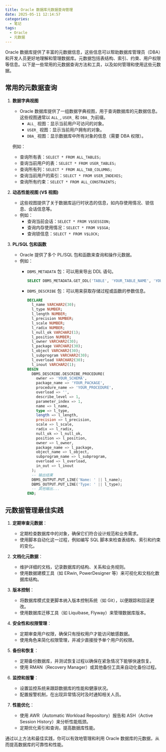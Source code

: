 ```yaml
---
title: Oracle 数据库元数据查询管理
date: 2025-05-11 12:14:57
categories:
  - 笔记
tags:
  - Oracle
  - 元数据
---
```


Oracle 数据库提供了丰富的元数据信息，这些信息可以帮助数据库管理员（DBA）和开发人员更好地理解和管理数据库。元数据包括表结构、索引、约束、用户权限等信息。以下是一些常用的元数据查询方法和工具，以及如何管理和使用这些元数据。

## 常用的元数据查询

1. **数据字典视图**
   - Oracle 数据库提供了一组数据字典视图，用于查询数据库的元数据信息。这些视图通常以 `ALL_`, `USER_` 和 `DBA_` 为前缀。
     - `ALL_` 视图：显示当前用户可访问的对象。
     - `USER_` 视图：显示当前用户拥有的对象。
     - `DBA_` 视图：显示数据库中所有对象的信息（需要 DBA 权限）。

   例如：
   - 查询所有表：`SELECT * FROM ALL_TABLES;`
   - 查询当前用户的表：`SELECT * FROM USER_TABLES;`
   - 查询所有列：`SELECT * FROM ALL_TAB_COLUMNS;`
   - 查询当前用户的索引：`SELECT * FROM USER_INDEXES;`
   - 查询所有约束：`SELECT * FROM ALL_CONSTRAINTS;`

2. **动态性能视图 (V$ 视图)**
   - 这些视图提供了关于数据库运行时状态的信息，如内存使用情况、锁信息、会话信息等。
   - 例如：
     - 查询当前会话：`SELECT * FROM V$SESSION;`
     - 查询内存使用情况：`SELECT * FROM V$SGA;`
     - 查询锁信息：`SELECT * FROM V$LOCK;`

3. **PL/SQL 包和函数**
   - Oracle 提供了多个 PL/SQL 包和函数来查询和操作元数据。
   - 例如：
     - `DBMS_METADATA` 包：可以用来导出 DDL 语句。

       ```sql
       SELECT DBMS_METADATA.GET_DDL('TABLE', 'YOUR_TABLE_NAME', 'YOUR_SCHEMA_NAME') FROM DUAL;
       ```

     - `DBMS_DESCRIBE` 包：可以用来获取存储过程或函数的参数信息。

       ```sql
       DECLARE
         l_name VARCHAR2(30);
         l_type NUMBER;
         l_length NUMBER;
         l_precision NUMBER;
         l_scale NUMBER;
         l_radix NUMBER;
         l_null_ok VARCHAR2(1);
         l_position NUMBER;
         l_owner VARCHAR2(30);
         l_package VARCHAR2(30);
         l_object VARCHAR2(30);
         l_subprogram VARCHAR2(30);
         l_overload VARCHAR2(30);
         l_inout VARCHAR2(1);
       BEGIN
         DBMS_DESCRIBE.DESCRIBE_PROCEDURE(
           owner => 'YOUR_SCHEMA',
           package_name => 'YOUR_PACKAGE',
           procedure_name => 'YOUR_PROCEDURE',
           overload => '',
           describe_level => 1,
           parameter_index => 1,
           name => l_name,
           type => l_type,
           length => l_length,
           precision => l_precision,
           scale => l_scale,
           radix => l_radix,
           null_ok => l_null_ok,
           position => l_position,
           owner => l_owner,
           package_name => l_package,
           object_name => l_object,
           subprogram_name => l_subprogram,
           overload => l_overload,
           in_out => l_inout
         );
         -- 输出结果
         DBMS_OUTPUT.PUT_LINE('Name: ' || l_name);
         DBMS_OUTPUT.PUT_LINE('Type: ' || l_type);
         -- 其他输出...
       END;
       ```

## 元数据管理最佳实践

1. **定期审查元数据**：
   - 定期检查数据库中的对象，确保它们符合设计规范和业务需求。
   - 使用脚本自动化这一过程，例如编写 SQL 脚本来检查表结构、索引和约束的变化。

2. **文档化元数据**：
   - 维护详细的文档，记录数据库的结构、关系和业务规则。
   - 使用数据建模工具（如 ERwin, PowerDesigner 等）来可视化和文档化数据库结构。

3. **版本控制**：
   - 将数据库模式变更脚本纳入版本控制系统（如 Git），以便跟踪和回滚更改。
   - 使用数据库迁移工具（如 Liquibase, Flyway）来管理数据库版本。

4. **安全性和权限管理**：
   - 定期审查用户权限，确保只有授权用户才能访问敏感数据。
   - 使用角色来简化权限管理，并减少直接授予单个用户的权限。

5. **备份和恢复**：
   - 定期备份数据库，并测试恢复过程以确保在紧急情况下能够快速恢复。
   - 使用 RMAN（Recovery Manager）或其他备份工具来自动化备份过程。

6. **监控和报警**：
   - 设置监控系统来跟踪数据库的性能和健康状况。
   - 配置报警机制，在出现异常情况时及时通知相关人员。

7. **性能优化**：
   - 使用 AWR（Automatic Workload Repository）报告和 ASH（Active Session History）来分析性能瓶颈。
   - 定期优化索引和查询，提高数据库性能。

通过以上方法和最佳实践，你可以有效地管理和利用 Oracle 数据库的元数据，从而提高数据库的可靠性和性能。
